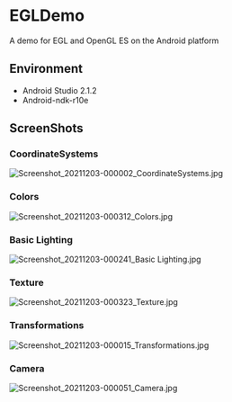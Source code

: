 # EGLDemo
A demo for EGL and OpenGL ES on the Android platform

## Environment
- Android Studio 2.1.2
- Android-ndk-r10e
## ScreenShots
### CoordinateSystems
![Screenshot_20211203-000002_CoordinateSystems.jpg](https://i.loli.net/2021/12/03/HNCq4rXOS2EJM8j.jpg)
### Colors
![Screenshot_20211203-000312_Colors.jpg](https://i.loli.net/2021/12/03/xaHSio163MQCXOc.jpg)
### Basic Lighting
![Screenshot_20211203-000241_Basic Lighting.jpg](https://i.loli.net/2021/12/03/erYiXNnaFgu4AGv.jpg)
### Texture
![Screenshot_20211203-000323_Texture.jpg](https://i.loli.net/2021/12/03/9PBMwFrEpm6a8t1.jpg)
### Transformations
![Screenshot_20211203-000015_Transformations.jpg](https://i.loli.net/2021/12/03/DKaBWz74tQXrcMA.jpg)
### Camera
![Screenshot_20211203-000051_Camera.jpg](https://i.loli.net/2021/12/03/l9AMiou14ILjUDh.jpg)
